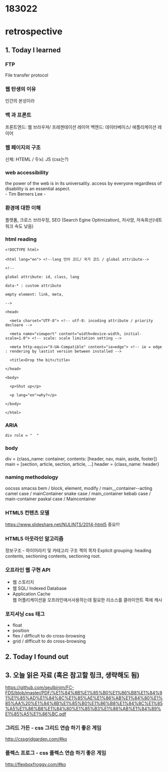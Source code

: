 # 183022
# retrospective

## 1. Today I learned

### FTP
File transfer protocol

### 웹 탄생의 이유
인간의 본성이라

### 백 과 프론트
프론트엔드: 웹 브라우져/ 프레젠테이션 레이어
백엔드: 데이터베이스/ 애플리케이션 레이어

### 웹 페이지의 구조
신체: HTEML / 두뇌: JS
(css는?)

### web accessibility
the power of the web is in its universality. access by everyone regardless of disability is an essential aspect. <br/>
\- Tim Berners Lee -

<!-- 
장애와 비장애인 문제 .... 비용은? 비용 걱정은? 우리는 공무원이 아니라 노동자인데. 무슨 봉사할려고 다니는 줄 아시나.
 -->

### 환경에 대한 이해
플랫폼, 크로스 브라우징, SEO (Search Egine Optimization), 저사양, 저속회선(네트워크 속도 낮음)

<!-- 
메이저가 아닌 브라우져도 많다. ==> 그걸 언제 신경써. 뭐랄까... 프론트엔드가 아니라 기술자를 가르치는 것 같다. 프론트엔드 측이면 시장 친화적이어야지...
 시작이 너무 작다 접근성이 좁다. 확장하기 힘드니까 시작할때 부터 크게 해라. ==> 경영쪽 입장에서는 말도 안되요.
 -->

### html reading

```
<!DOCTYPE html>

<html lang="en"> <!--lang 언어 코드/ 국가 코드 / global attribute-->

<!--

global attribute: id, class, lang

data-* : custom attribute

empty element: link, meta, 

-->

<head>

  <meta charset="UTF-8"> <!-- utf-8: incoding attribute / priority decloare -->

  <meta name="viewport" content="width=device-width, initial-scale=1.0"> <!-- scale: scale limitation setting -->

  <meta http-equiv="X-UA-Compatible" content="ie=edge"> <!-- ie = edge : rendering by lastist version between installed -->

  <title>Drop the bit</title>

</head>

<body>

  <p>Shut up</p>

  <p lang="en">why?</p>
  
</body>

</html>
```


### ARIA
```
div role = "  "
```


### body
div = {class_name: container, contents: [header, nav, main, aside, footer]}
main = [section, article, section, article, ...]
header = {class_name: header}



### naming methodology
oocsss
smacss
bem / block, element, modify / main__container--acting
camel case / mainContainer
snake case / main_container
kebab case / main-container
paskal case / Maincontainer


### HTML5 컨텐츠 모델
https://www.slideshare.net/NULINTS/2014-html5
중요!!!

### HTML5 아웃라인 알고리즘
정보구조 - 하이어라키 및 카테고리 구조
책의 목차
Explicit grouping:  heading contents, sectioning contents, sectioning root.


### 오프라인 웹 구현 API
- 웹 스토리지
- 웹 SQL/ Indexed Database
- Application Cache <br/> 웹 어플리케이션을 오프라인에서사용하는데 필요한 리소스를 클라이언트 쪽에 캐시


### 포지셔닝 css 태그
- float
- position
- flex / difficult to do cross-browsing
- grid / difficult to do cross-browsing

## 2. Today I found out


## 3. 오늘 읽은 자료 (혹은 참고할 링크, 생략해도 됨)
https://github.com/seulbinim/FC-FDS/blob/master/PDF/%E1%84%8B%E1%85%B0%E1%86%B8%E1%84%91%E1%85%AD%E1%84%8C%E1%85%AE%E1%86%AB%E1%84%80%E1%85%AA%20%E1%84%8B%E1%85%B0%E1%86%B8%E1%84%8C%E1%85%A5%E1%86%B8%E1%84%80%E1%85%B3%E1%86%AB%E1%84%89%E1%85%A5%E1%86%BC.pdf

### 그리드 가든 - css 그리드 연습 하기 좋은 게임
http://cssgridgarden.com/#ko

### 플렉스 프로그 - css 플렉스 연습 하기 좋은 게임
http://flexboxfroggy.com/#ko